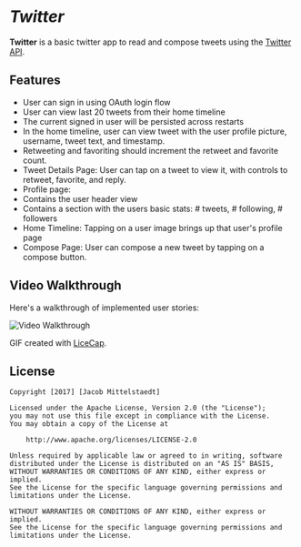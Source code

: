 # *Twitter*

**Twitter** is a basic twitter app to read and compose tweets using the [Twitter API](https://apps.twitter.com/).

## Features

- User can sign in using OAuth login flow
- User can view last 20 tweets from their home timeline
- The current signed in user will be persisted across restarts
- In the home timeline, user can view tweet with the user profile picture, username, tweet text, and timestamp.
- Retweeting and favoriting should increment the retweet and favorite count.
- Tweet Details Page: User can tap on a tweet to view it, with controls to retweet, favorite, and reply.
- Profile page:
- Contains the user header view
- Contains a section with the users basic stats: # tweets, # following, # followers
- Home Timeline: Tapping on a user image brings up that user's profile page
- Compose Page: User can compose a new tweet by tapping on a compose button.

## Video Walkthrough 

Here's a walkthrough of implemented user stories:

<img src='http://i.imgur.com/VCLO4z5.gif' title='Video Walkthrough' width='' alt='Video Walkthrough' />

GIF created with [LiceCap](http://www.cockos.com/licecap/).


## License

    Copyright [2017] [Jacob Mittelstaedt]

    Licensed under the Apache License, Version 2.0 (the "License");
    you may not use this file except in compliance with the License.
    You may obtain a copy of the License at

        http://www.apache.org/licenses/LICENSE-2.0

    Unless required by applicable law or agreed to in writing, software
    distributed under the License is distributed on an "AS IS" BASIS,
    WITHOUT WARRANTIES OR CONDITIONS OF ANY KIND, either express or implied.
    See the License for the specific language governing permissions and
    limitations under the License.

    WITHOUT WARRANTIES OR CONDITIONS OF ANY KIND, either express or implied.
    See the License for the specific language governing permissions and
    limitations under the License.
